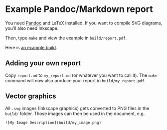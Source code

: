 # Example Pandoc/Markdown report

You need [Pandoc](https://pandoc.org/installing.html) and LaTeX
installed.  If you want to compile SVG diagrams, you'll also need Inkscape.

Then, type `make` and view the example in `build/report.pdf`.

Here is [an example build](https://github.com/BIDS/pandoc-report/blob/build/build/report.pdf).

## Adding your own report

Copy `report.md` to `my_report.md` (or whatever you want to call it).
The `make` command will now also produce your report in
`build/my_report.pdf`.

## Vector graphics

All `.svg` images (Inkscape graphics) gets converted to PNG files in
the `build/` folder.  Those images can then be used in the document,
e.g.

```
![My Image Description](build/my_image.png)
```
